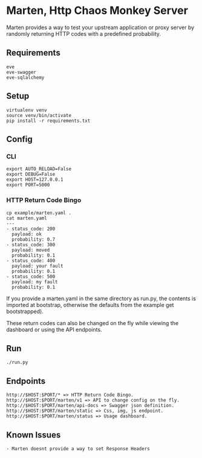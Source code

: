 # Marten, Http Chaos Monkey Server

Marten provides a way to test your upstream application or proxy server by randomly returning HTTP codes with a predefined
probability.

## Requirements
    eve
    eve-swagger
    eve-sqlalchemy
    
## Setup
    virtualenv venv
    source venv/bin/activate
    pip install -r requirements.txt

## Config
    
### CLI
    export AUTO_RELOAD=False
    export DEBUG=False
    export HOST=127.0.0.1
    export PORT=5000

### HTTP Return Code Bingo

    cp example/marten.yaml .
    cat marten.yaml
    ---
    - status_code: 200
      payload: ok
      probability: 0.7
    - status_code: 300
      payload: moved
      probability: 0.1
    - status_code: 400
      payload: your fault
      probability: 0.1
    - status_code: 500
      payload: my fault
      probability: 0.1

If you provide a marten.yaml in the same directory as run.py, the contents is
imported at bootstrap, otherwise the defaults from the example get bootstrapped).

These return codes can also be changed on the fly while viewing the dashboard or using the API endpoints.

## Run

    ./run.py
    
## Endpoints

    http://$HOST:$PORT/* => HTTP Return Code Bingo.
    http://$HOST:$PORT/marten/v1 => API to change config on the fly.
    http://$HOST:$PORT/marten/api-docs => Swagger json definition.
    http://$HOST:$PORT/marten/static => Css, img, js endpoint.
    http://$HOST:$PORT/marten/status => Usage dashboard.
   
## Known Issues

    - Marten doesnt provide a way to set Response Headers

